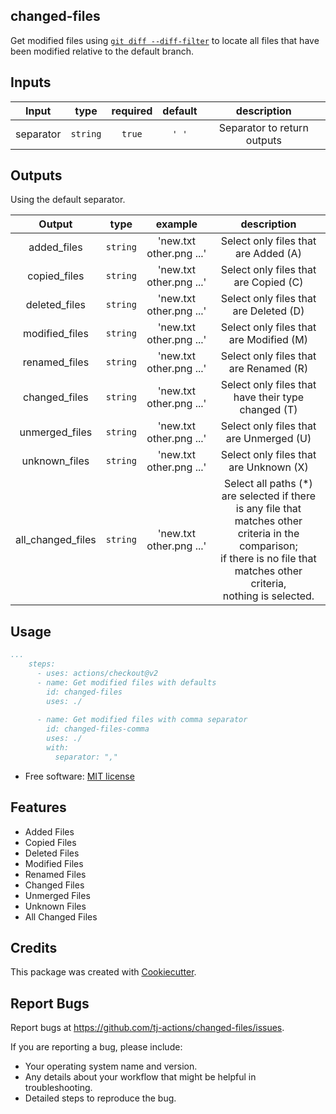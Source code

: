 changed-files
-------------

Get modified files using [`git diff --diff-filter`](https://git-scm.com/docs/git-diff#Documentation/git-diff.txt---diff-filterACDMRTUXB82308203) to locate all files that have been modified relative to the default branch.


## Inputs

|   Input       |    type    |  required      |  default                      |  description  |
|:-------------:|:-----------:|:-------------:|:----------------------------:|:-------------:|
| separator         |  `string`   |    `true` |                          `' '` |  Separator to return outputs        |



## Outputs

Using the default separator.

|   Output             |    type      |  example                       |         description                      |
|:-------------------:|:------------:|:------------------------------:|:----------------------------------------:|
| added_files         |  `string`    |    'new.txt other.png ...'     |  Select only files that are Added (A)    |
| copied_files        |  `string`    |    'new.txt other.png ...'     |  Select only files that are Copied (C)   |
| deleted_files       |  `string`    |    'new.txt other.png ...'     |  Select only files that are Deleted (D)  |
| modified_files      |  `string`    |    'new.txt other.png ...'     |  Select only files that are Modified (M) |
| renamed_files       |  `string`    |    'new.txt other.png ...'     |  Select only files that are Renamed (R)  |
| changed_files       |  `string`    |    'new.txt other.png ...'     |  Select only files that have their type changed (T) |
| unmerged_files      |  `string`    |    'new.txt other.png ...'     |  Select only files that are Unmerged (U) |
| unknown_files       |  `string`    |    'new.txt other.png ...'     |  Select only files that are Unknown (X)  |
| all_changed_files   |  `string`    |    'new.txt other.png ...'     |  Select all paths (*) are selected if there <br/> is any file that matches other <br/> criteria in the comparison; <br/> if there is no file that <br/> matches other criteria, <br/> nothing is selected.  |


## Usage

```yaml
...
    steps:
      - uses: actions/checkout@v2
      - name: Get modified files with defaults
        id: changed-files
        uses: ./
      
      - name: Get modified files with comma separator
        id: changed-files-comma
        uses: ./
        with:
          separator: ","
```


* Free software: [MIT license](LICENSE)


Features
--------
- Added Files
- Copied Files
- Deleted Files
- Modified Files
- Renamed Files
- Changed Files
- Unmerged Files
- Unknown Files
- All Changed Files



Credits
-------

This package was created with [Cookiecutter](https://github.com/cookiecutter/cookiecutter).



Report Bugs
-----------

Report bugs at https://github.com/tj-actions/changed-files/issues.

If you are reporting a bug, please include:

* Your operating system name and version.
* Any details about your workflow that might be helpful in troubleshooting.
* Detailed steps to reproduce the bug.
